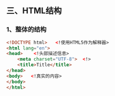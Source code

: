 ## 三、HTML结构

### 1、整体的结构

```html
<!DOCTYPE html>   <!使用HTML5作为解释器>
<html lang="en">
<head>    <!头部描述信息>
    <meta charset="UTF-8">  <!>
    <title>Title</title>
</head>
<body>   <!真实的内容>
</body>
</html>
```

